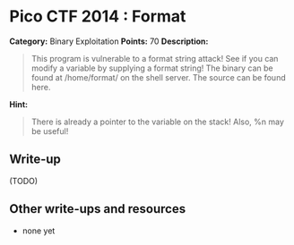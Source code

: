 # Pico CTF 2014 : Format

**Category:** Binary Exploitation
**Points:** 70
**Description:**

>This program is vulnerable to a format string attack! See if you can modify a variable by supplying a format string! The binary can be found at /home/format/ on the shell server. The source can be found here.

**Hint:**
>There is already a pointer to the variable on the stack! Also, %n may be useful!

## Write-up

(TODO)

## Other write-ups and resources

* none yet

